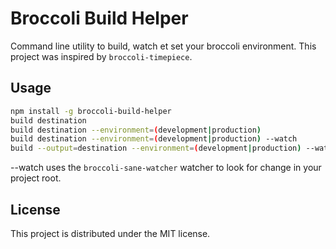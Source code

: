 # Broccoli Build Helper

Command line utility to build, watch et set your broccoli environment. This project was inspired by `broccoli-timepiece`.

## Usage

```bash
npm install -g broccoli-build-helper
build destination
build destination --environment=(development|production)
build destination --environment=(development|production) --watch
build --output=destination --environment=(development|production) --watch
```

--watch uses the `broccoli-sane-watcher` watcher to look for change in your project root.

## License

This project is distributed under the MIT license.
